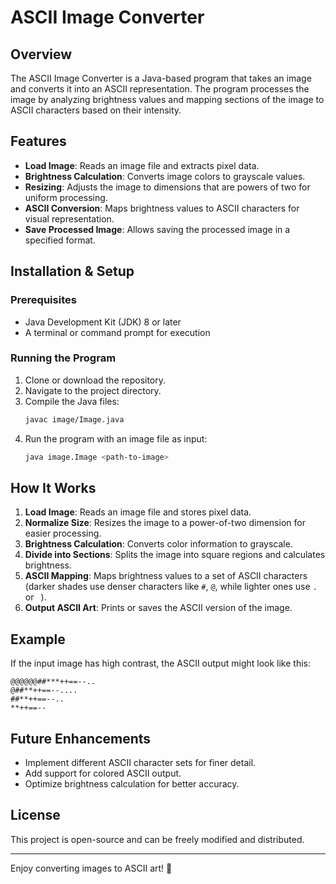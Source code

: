 # ASCII Image Converter

## Overview
The ASCII Image Converter is a Java-based program that takes an image and converts it into an ASCII representation. The program processes the image by analyzing brightness values and mapping sections of the image to ASCII characters based on their intensity.

## Features
- **Load Image**: Reads an image file and extracts pixel data.
- **Brightness Calculation**: Converts image colors to grayscale values.
- **Resizing**: Adjusts the image to dimensions that are powers of two for uniform processing.
- **ASCII Conversion**: Maps brightness values to ASCII characters for visual representation.
- **Save Processed Image**: Allows saving the processed image in a specified format.

## Installation & Setup
### Prerequisites
- Java Development Kit (JDK) 8 or later
- A terminal or command prompt for execution

### Running the Program
1. Clone or download the repository.
2. Navigate to the project directory.
3. Compile the Java files:
   ```sh
   javac image/Image.java
   ```
4. Run the program with an image file as input:
   ```sh
   java image.Image <path-to-image>
   ```

## How It Works
1. **Load Image**: Reads an image file and stores pixel data.
2. **Normalize Size**: Resizes the image to a power-of-two dimension for easier processing.
3. **Brightness Calculation**: Converts color information to grayscale.
4. **Divide into Sections**: Splits the image into square regions and calculates brightness.
5. **ASCII Mapping**: Maps brightness values to a set of ASCII characters (darker shades use denser characters like `#`, `@`, while lighter ones use `.` or ` `).
6. **Output ASCII Art**: Prints or saves the ASCII version of the image.

## Example
If the input image has high contrast, the ASCII output might look like this:
```
@@@@@@##***++==--..
@##**++==--....   
##**++==--..      
**++==--         
```

## Future Enhancements
- Implement different ASCII character sets for finer detail.
- Add support for colored ASCII output.
- Optimize brightness calculation for better accuracy.

## License
This project is open-source and can be freely modified and distributed.

---
Enjoy converting images to ASCII art! 🎨

